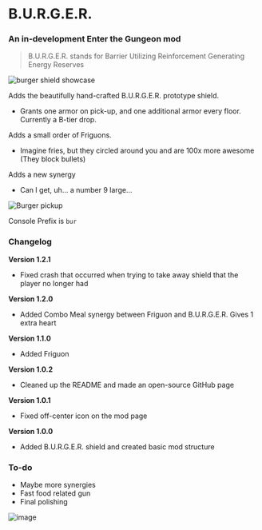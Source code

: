 # B.U.R.G.E.R.
### An in-development Enter the Gungeon mod
> B.U.R.G.E.R. stands for Barrier Utilizing Reinforcement Generating Energy Reserves

![burger shield showcase](https://github.com/StarFallenJax/B.U.R.G.E.R./assets/93849152/5da1afeb-2ac6-48b3-9c67-5c28a683bbf9)

Adds the beautifully hand-crafted B.U.R.G.E.R. prototype shield. 
* Grants one armor on pick-up, and one additional armor every floor. Currently a B-tier drop.

Adds a small order of Friguons.
* Imagine fries, but they circled around you and are 100x more awesome (They block bullets)

Adds a new synergy
* Can I get, uh... a number 9 large...

![Burger pickup](https://github.com/StarFallenJax/B.U.R.G.E.R./assets/93849152/e716a2d7-41a5-4041-87aa-4920e2566c7f)

Console Prefix is `bur`

### Changelog
**Version 1.2.1**
* Fixed crash that occurred when trying to take away shield that the player no longer had

**Version 1.2.0**
* Added Combo Meal synergy between Friguon and B.U.R.G.E.R. Gives 1 extra heart

**Version 1.1.0**
* Added Friguon

**Version 1.0.2**
* Cleaned up the README and made an open-source GitHub page

**Version 1.0.1**
* Fixed off-center icon on the mod page

**Version 1.0.0**
* Added B.U.R.G.E.R. shield and created basic mod structure

### To-do
* Maybe more synergies
* Fast food related gun
* Final polishing

![image](https://github.com/StarFallenJax/B.U.R.G.E.R./assets/93849152/e36947c4-768f-47c1-bf7f-66ac117335f1)
